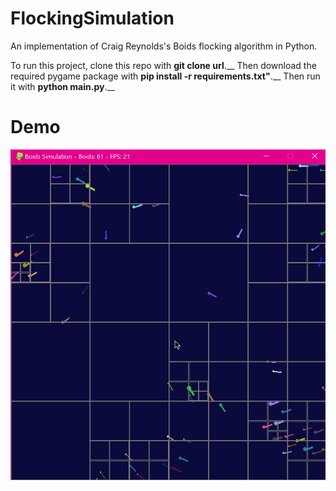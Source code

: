 # FlockingSimulation
An implementation of Craig Reynolds's Boids flocking algorithm in Python.

To run this project, clone this repo with **git clone url**.__
Then download the required pygame package with **pip install -r requirements.txt"**.__
Then run it with **python main.py**.__

# Demo
![](res/demo.gif)

